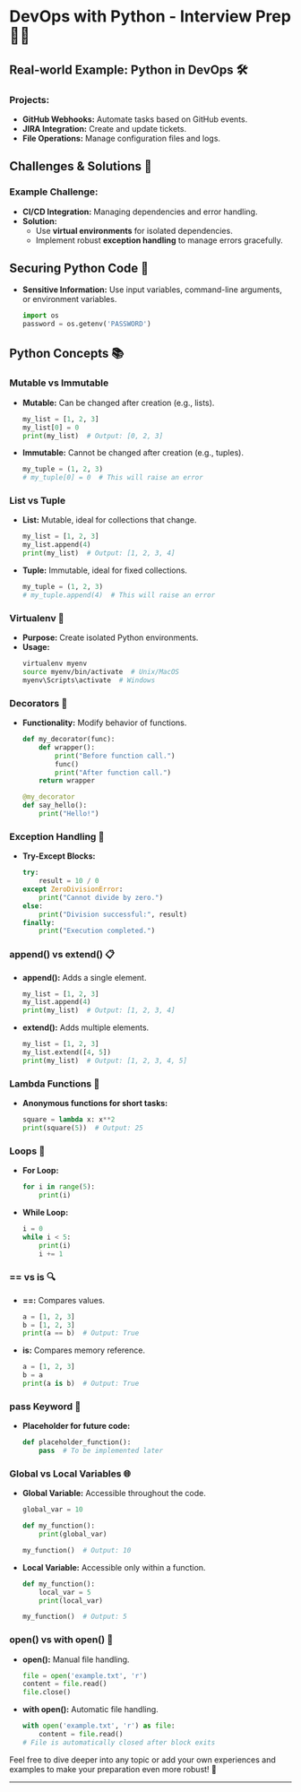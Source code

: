 # DevOps with Python - Interview Prep 🐍🚀

## Real-world Example: Python in DevOps 🛠️
### Projects:
- **GitHub Webhooks:** Automate tasks based on GitHub events.
- **JIRA Integration:** Create and update tickets.
- **File Operations:** Manage configuration files and logs.

## Challenges & Solutions 🌟
### Example Challenge:
- **CI/CD Integration:** Managing dependencies and error handling.
- **Solution:**
  - Use **virtual environments** for isolated dependencies.
  - Implement robust **exception handling** to manage errors gracefully.

## Securing Python Code 🔐
- **Sensitive Information:** Use input variables, command-line arguments, or environment variables.
  ```python
  import os
  password = os.getenv('PASSWORD')
  ```

## Python Concepts 📚
### Mutable vs Immutable
- **Mutable:** Can be changed after creation (e.g., lists).
  ```python
  my_list = [1, 2, 3]
  my_list[0] = 0
  print(my_list)  # Output: [0, 2, 3]
  ```
- **Immutable:** Cannot be changed after creation (e.g., tuples).
  ```python
  my_tuple = (1, 2, 3)
  # my_tuple[0] = 0  # This will raise an error
  ```

### List vs Tuple
- **List:** Mutable, ideal for collections that change.
  ```python
  my_list = [1, 2, 3]
  my_list.append(4)
  print(my_list)  # Output: [1, 2, 3, 4]
  ```
- **Tuple:** Immutable, ideal for fixed collections.
  ```python
  my_tuple = (1, 2, 3)
  # my_tuple.append(4)  # This will raise an error
  ```

### Virtualenv 🐾
- **Purpose:** Create isolated Python environments.
- **Usage:**
  ```bash
  virtualenv myenv
  source myenv/bin/activate  # Unix/MacOS
  myenv\Scripts\activate  # Windows
  ```

### Decorators 🎨
- **Functionality:** Modify behavior of functions.
  ```python
  def my_decorator(func):
      def wrapper():
          print("Before function call.")
          func()
          print("After function call.")
      return wrapper

  @my_decorator
  def say_hello():
      print("Hello!")
  ```

### Exception Handling 🚨
- **Try-Except Blocks:**
  ```python
  try:
      result = 10 / 0
  except ZeroDivisionError:
      print("Cannot divide by zero.")
  else:
      print("Division successful:", result)
  finally:
      print("Execution completed.")
  ```

### append() vs extend() 📋
- **append():** Adds a single element.
  ```python
  my_list = [1, 2, 3]
  my_list.append(4)
  print(my_list)  # Output: [1, 2, 3, 4]
  ```
- **extend():** Adds multiple elements.
  ```python
  my_list = [1, 2, 3]
  my_list.extend([4, 5])
  print(my_list)  # Output: [1, 2, 3, 4, 5]
  ```

### Lambda Functions 🔄
- **Anonymous functions for short tasks:**
  ```python
  square = lambda x: x**2
  print(square(5))  # Output: 25
  ```

### Loops 🔁
- **For Loop:**
  ```python
  for i in range(5):
      print(i)
  ```
- **While Loop:**
  ```python
  i = 0
  while i < 5:
      print(i)
      i += 1
  ```

### == vs is 🔍
- **==:** Compares values.
  ```python
  a = [1, 2, 3]
  b = [1, 2, 3]
  print(a == b)  # Output: True
  ```
- **is:** Compares memory reference.
  ```python
  a = [1, 2, 3]
  b = a
  print(a is b)  # Output: True
  ```

### pass Keyword 🚦
- **Placeholder for future code:**
  ```python
  def placeholder_function():
      pass  # To be implemented later
  ```

### Global vs Local Variables 🌐
- **Global Variable:** Accessible throughout the code.
  ```python
  global_var = 10

  def my_function():
      print(global_var)

  my_function()  # Output: 10
  ```
- **Local Variable:** Accessible only within a function.
  ```python
  def my_function():
      local_var = 5
      print(local_var)

  my_function()  # Output: 5
  ```

### open() vs with open() 📂
- **open():** Manual file handling.
  ```python
  file = open('example.txt', 'r')
  content = file.read()
  file.close()
  ```
- **with open():** Automatic file handling.
  ```python
  with open('example.txt', 'r') as file:
      content = file.read()
  # File is automatically closed after block exits
  ```

Feel free to dive deeper into any topic or add your own experiences and examples to make your preparation even more robust! 🚀

---
